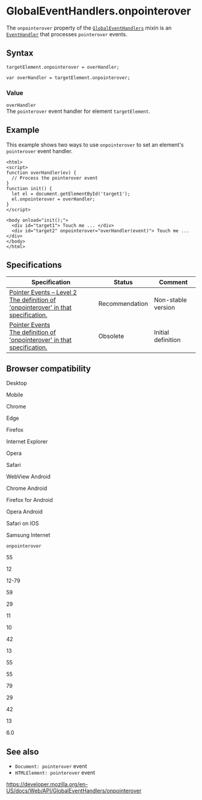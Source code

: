 # GlobalEventHandlers.onpointerover

The `onpointerover` property of the [`GlobalEventHandlers`](../globaleventhandlers) mixin is an [`EventHandler`](https://developer.mozilla.org/en-US/docs/Web/Events/Event_handlers) that processes `pointerover` events.

## Syntax

    targetElement.onpointerover = overHandler;

    var overHandler = targetElement.onpointerover;

### Value

`overHandler`  
The `pointerover` event handler for element `targetElement`.

## Example

This example shows two ways to use `onpointerover` to set an element's `pointerover` event handler.

    <html>
    <script>
    function overHandler(ev) {
      // Process the pointerover event
    }
    function init() {
      let el = document.getElementById('target1');
      el.onpointerover = overHandler;
    }
    </script>

    <body onload="init();">
      <div id="target1"> Touch me ... </div>
      <div id="target2" onpointerover="overHandler(event)"> Touch me ... </div>
    </body>
    </html>

## Specifications

<table><thead><tr class="header"><th>Specification</th><th>Status</th><th>Comment</th></tr></thead><tbody><tr class="odd"><td><a href="https://www.w3.org/TR/pointerevents2/#dom-globaleventhandlers-onpointerover">Pointer Events – Level 2<br />
<span class="small">The definition of 'onpointerover' in that specification.</span></a></td><td><span class="spec-rec">Recommendation</span></td><td>Non-stable version</td></tr><tr class="even"><td><a href="https://www.w3.org/TR/pointerevents1/#widl-GlobalEventHandlers-onpointerover">Pointer Events<br />
<span class="small">The definition of 'onpointerover' in that specification.</span></a></td><td><span class="spec-obsolete">Obsolete</span></td><td>Initial definition</td></tr></tbody></table>

## Browser compatibility

Desktop

Mobile

Chrome

Edge

Firefox

Internet Explorer

Opera

Safari

WebView Android

Chrome Android

Firefox for Android

Opera Android

Safari on IOS

Samsung Internet

`onpointerover`

55

12

12-79

59

29

11

10

42

13

55

55

79

29

42

13

6.0

## See also

- `Document: pointerover` event
- `HTMLElement: pointerover` event

<a href="https://developer.mozilla.org/en-US/docs/Web/API/GlobalEventHandlers/onpointerover" class="_attribution-link">https://developer.mozilla.org/en-US/docs/Web/API/GlobalEventHandlers/onpointerover</a>
